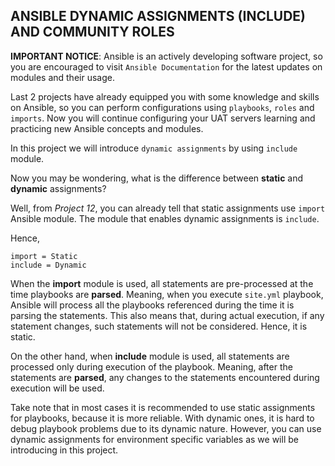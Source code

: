 ## ANSIBLE DYNAMIC ASSIGNMENTS (INCLUDE) AND COMMUNITY ROLES

**IMPORTANT NOTICE**: Ansible is an actively developing software project, so you are encouraged to visit `Ansible Documentation` for the latest updates on modules and their usage.

Last 2 projects have already equipped you with some knowledge and skills on Ansible, so you can perform configurations using `playbooks`, `roles` and `imports`. Now you will continue configuring your UAT servers learning and practicing new Ansible concepts and modules.

In this project we will introduce `dynamic assignments` by using `include` module.

Now you may be wondering, what is the difference between **static** and **dynamic** assignments?

Well, from *Project 12*, you can already tell that static assignments use `import` Ansible module. The module that enables dynamic assignments is `include`.

Hence,

``` 
import = Static
include = Dynamic
```

When the **import** module is used, all statements are pre-processed at the time playbooks are **parsed**. Meaning, when you execute `site.yml` playbook, Ansible will process all the playbooks referenced during the time it is parsing the statements. This also means that, during actual execution, if any statement changes, such statements will not be considered. Hence, it is static.

On the other hand, when **include** module is used, all statements are processed only during execution of the playbook. Meaning, after the statements are **parsed**, any changes to the statements encountered during execution will be used.

Take note that in most cases it is recommended to use static assignments for playbooks, because it is more reliable. With dynamic ones, it is hard to debug playbook problems due to its dynamic nature. However, you can use dynamic assignments for environment specific variables as we will be introducing in this project.

